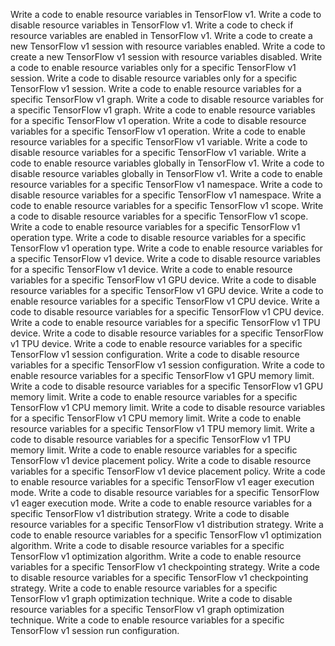 Write a code to enable resource variables in TensorFlow v1.
Write a code to disable resource variables in TensorFlow v1.
Write a code to check if resource variables are enabled in TensorFlow v1.
Write a code to create a new TensorFlow v1 session with resource variables enabled.
Write a code to create a new TensorFlow v1 session with resource variables disabled.
Write a code to enable resource variables only for a specific TensorFlow v1 session.
Write a code to disable resource variables only for a specific TensorFlow v1 session.
Write a code to enable resource variables for a specific TensorFlow v1 graph.
Write a code to disable resource variables for a specific TensorFlow v1 graph.
Write a code to enable resource variables for a specific TensorFlow v1 operation.
Write a code to disable resource variables for a specific TensorFlow v1 operation.
Write a code to enable resource variables for a specific TensorFlow v1 variable.
Write a code to disable resource variables for a specific TensorFlow v1 variable.
Write a code to enable resource variables globally in TensorFlow v1.
Write a code to disable resource variables globally in TensorFlow v1.
Write a code to enable resource variables for a specific TensorFlow v1 namespace.
Write a code to disable resource variables for a specific TensorFlow v1 namespace.
Write a code to enable resource variables for a specific TensorFlow v1 scope.
Write a code to disable resource variables for a specific TensorFlow v1 scope.
Write a code to enable resource variables for a specific TensorFlow v1 operation type.
Write a code to disable resource variables for a specific TensorFlow v1 operation type.
Write a code to enable resource variables for a specific TensorFlow v1 device.
Write a code to disable resource variables for a specific TensorFlow v1 device.
Write a code to enable resource variables for a specific TensorFlow v1 GPU device.
Write a code to disable resource variables for a specific TensorFlow v1 GPU device.
Write a code to enable resource variables for a specific TensorFlow v1 CPU device.
Write a code to disable resource variables for a specific TensorFlow v1 CPU device.
Write a code to enable resource variables for a specific TensorFlow v1 TPU device.
Write a code to disable resource variables for a specific TensorFlow v1 TPU device.
Write a code to enable resource variables for a specific TensorFlow v1 session configuration.
Write a code to disable resource variables for a specific TensorFlow v1 session configuration.
Write a code to enable resource variables for a specific TensorFlow v1 GPU memory limit.
Write a code to disable resource variables for a specific TensorFlow v1 GPU memory limit.
Write a code to enable resource variables for a specific TensorFlow v1 CPU memory limit.
Write a code to disable resource variables for a specific TensorFlow v1 CPU memory limit.
Write a code to enable resource variables for a specific TensorFlow v1 TPU memory limit.
Write a code to disable resource variables for a specific TensorFlow v1 TPU memory limit.
Write a code to enable resource variables for a specific TensorFlow v1 device placement policy.
Write a code to disable resource variables for a specific TensorFlow v1 device placement policy.
Write a code to enable resource variables for a specific TensorFlow v1 eager execution mode.
Write a code to disable resource variables for a specific TensorFlow v1 eager execution mode.
Write a code to enable resource variables for a specific TensorFlow v1 distribution strategy.
Write a code to disable resource variables for a specific TensorFlow v1 distribution strategy.
Write a code to enable resource variables for a specific TensorFlow v1 optimization algorithm.
Write a code to disable resource variables for a specific TensorFlow v1 optimization algorithm.
Write a code to enable resource variables for a specific TensorFlow v1 checkpointing strategy.
Write a code to disable resource variables for a specific TensorFlow v1 checkpointing strategy.
Write a code to enable resource variables for a specific TensorFlow v1 graph optimization technique.
Write a code to disable resource variables for a specific TensorFlow v1 graph optimization technique.
Write a code to enable resource variables for a specific TensorFlow v1 session run configuration.
